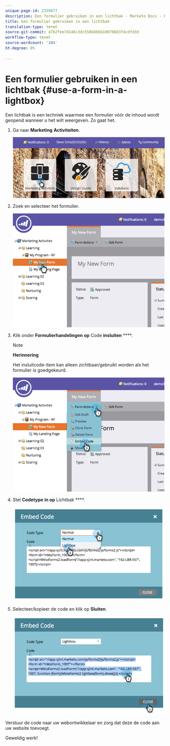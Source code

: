 ```yaml
---
unique-page-id: 2359677
description: Een formulier gebruiken in een lichtbak - Marketo Docs - Productdocumentatie
title: Een formulier gebruiken in een lichtbak
translation-type: tm+mt
source-git-commit: 47b2fee7d146c3dc558d4bbb10070683f4cdfd3d
workflow-type: tm+mt
source-wordcount: '104'
ht-degree: 0%

---
```



# Een formulier gebruiken in een lichtbak {#use-a-form-in-a-lightbox}

Een lichtbak is een techniek waarmee een formulier vóór de inhoud wordt geopend wanneer u het wilt weergeven. Zo gaat het.

1. Ga naar **Marketing** **Activiteiten**.

   ![](assets/login-marketing-activities-8.png)

1. Zoek en selecteer het formulier.

   ![](assets/image2014-9-15-14-3a32-3a15.png)

1. Klik onder **Formulierhandelingen** **op** Code **insluiten** ****.

   >[!NOTE]
   >
   >**Herinnering**
   >
   >
   >Het insluitcode-item kan alleen zichtbaar/gebruikt worden als het formulier is goedgekeurd.

   ![](assets/image2014-9-15-14-3a32-3a24.png)

1. Stel **Codetype** **in op** Lichtbak ****.

   ![](assets/image2014-9-15-14-3a32-3a31.png)

1. Selecteer/kopieer de code en klik op **Sluiten**.

   ![](assets/image2014-9-15-14-3a32-3a39.png)

Verstuur de code naar uw webontwikkelaar en zorg dat deze de code aan uw website toevoegt.

Geweldig werk!
